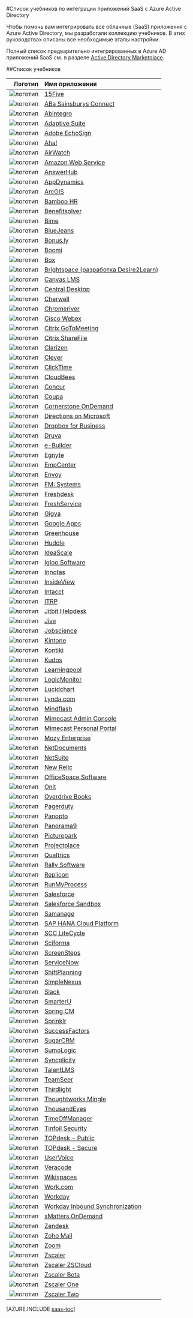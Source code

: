 <properties
   pageTitle="Список учебников по интеграции приложений SaaS с Azure AD | Microsoft Azure"
   description="Учебники по настройке единого входа Azure Active Directory для различных сторонних приложений SaaS."
   services="active-directory"
   documentationCenter=""
   authors="liviodlc"
   manager="TerryLanfear"
   editor=""/>

<tags
   ms.service="active-directory"
   ms.devlang="na"
   ms.topic="article"
   ms.tgt_pltfrm="na"
   ms.workload="identity"
   ms.date="07/10/2015"
   ms.author="liviodlc"/>

#Список учебников по интеграции приложений SaaS с Azure Active Directory

Чтобы помочь вам интегрировать все облачные (SaaS) приложения с Azure Active Directory, мы разработали коллекцию учебников. В этих руководствах описаны все необходимые этапы настройки.

Полный список предварительно интегрированных в Azure AD приложений SaaS см. в разделе [Active Directory Marketplace](https://azure.microsoft.com/ru-ru/marketplace/active-directory/).

##Список учебников

Логотип | Имя приложения
---: | :---
![логотип](./media/active-directory-saas-tutorial-list/SaaSApp_15five.jpg) | [15Five](https://go.microsoft.com/fwLink/?LinkID=510255&clcid=0x409)
![логотип](./media/active-directory-saas-tutorial-list/SaaSApp_AbaSainsbury.jpg) | [ABa Sainsburys Connect](https://go.microsoft.com/fwLink/?LinkID=530227&clcid=0x409)
![логотип](./media/active-directory-saas-tutorial-list/SaaSApp_Abintegro.jpg) | [Abintegro](https://go.microsoft.com/fwLink/?LinkID=512738&clcid=0x409)
![логотип](./media/active-directory-saas-tutorial-list/SaaSApp_AdaptiveSuite.jpg) | [Adaptive Suite](https://go.microsoft.com/fwLink/?LinkID=512738&clcid=0x409)
![логотип](./media/active-directory-saas-tutorial-list/SaaSApp_AdobeEchoSign.jpg) | [Adobe EchoSign](https://go.microsoft.com/fwLink/?LinkID=403262&clcid=0x409)
![логотип](./media/active-directory-saas-tutorial-list/SaaSApp_Aha.jpg) | [Aha!](https://go.microsoft.com/fwLink/?LinkID=530230&clcid=0x409)
![логотип](./media/active-directory-saas-tutorial-list/SaaSApp_Airwatch.jpg) | [AirWatch](https://go.microsoft.com/fwLink/?LinkID=522560&clcid=0x409)
![логотип](./media/active-directory-saas-tutorial-list/SaaSApp_AmazonWebServices.jpg) | [Amazon Web Service](https://go.microsoft.com/fwLink/?LinkID=512725&clcid=0x409)
![логотип](./media/active-directory-saas-tutorial-list/SaaSApp_AnswerHub.jpg) | [AnswerHub](https://go.microsoft.com/fwLink/?LinkID=403241&clcid=0x409)
![логотип](./media/active-directory-saas-tutorial-list/SaaSApp_AppDynamics.jpg) | [AppDynamics](https://go.microsoft.com/fwLink/?LinkID=512728&clcid=0x409)
![логотип](./media/active-directory-saas-tutorial-list/SaaSApp_ArcGIS.jpg) | [ArcGIS](https://go.microsoft.com/fwLink/?LinkID=510247&clcid=0x409)
![логотип](./media/active-directory-saas-tutorial-list/SaaSApp_BambooHR.png) | [Bamboo HR](https://go.microsoft.com/fwLink/?LinkID=403260&clcid=0x409)
![логотип](./media/active-directory-saas-tutorial-list/SaaSApp_Benefitssolver.jpg) | [Benefitsolver](https://go.microsoft.com/fwLink/?LinkID=530235&clcid=0x409)
![логотип](./media/active-directory-saas-tutorial-list/SaaSApp_Bime.jpg) | [Bime](https://go.microsoft.com/fwLink/?LinkID=510240&clcid=0x409)
![логотип](./media/active-directory-saas-tutorial-list/SaaSApp_BlueJeans.jpg) | [BlueJeans](https://go.microsoft.com/fwLink/?LinkID=510246&clcid=0x409)
![логотип](./media/active-directory-saas-tutorial-list/SaaSApp_Bonus.ly.jpg) | [Bonus.ly](https://go.microsoft.com/fwLink/?LinkID=403240&clcid=0x409)
![логотип](./media/active-directory-saas-tutorial-list/SaaSApp_Boomi.jpg) | [Boomi](https://go.microsoft.com/fwLink/?LinkID=510263&clcid=0x409)
![логотип](./media/active-directory-saas-tutorial-list/SaaSApp_Box.jpg) | [Box](https://go.microsoft.com/fwLink/?LinkID=286013&clcid=0x409)
![логотип](./media/active-directory-saas-tutorial-list/SaaSApp_Brightspace.jpg) | [Brightspace (разработка Desire2Learn)](https://go.microsoft.com/fwLink/?LinkID=522561&clcid=0x409)
![логотип](./media/active-directory-saas-tutorial-list/SaaSApp_Canvas.jpg) | [Canvas LMS](https://go.microsoft.com/fwLink/?LinkID=510249&clcid=0x409)
![логотип](./media/active-directory-saas-tutorial-list/SaaSApp_Central_Desktop.jpg) | [Central Desktop](https://go.microsoft.com/fwLink/?LinkID=403249&clcid=0x409)
![логотип](./media/active-directory-saas-tutorial-list/SaaSApp_Cherwell.jpg) | [Cherwell](https://go.microsoft.com/fwLink/?LinkID=530225&clcid=0x409)
![логотип](./media/active-directory-saas-tutorial-list/SaaSApp_Chromeriver.png) | [Chromeriver](https://go.microsoft.com/fwLink/?LinkID=530233&clcid=0x409)
![логотип](./media/active-directory-saas-tutorial-list/SaaSApp_CiscoWebEx.jpg) | [Cisco Webex](https://go.microsoft.com/fwLink/?LinkID=403253&clcid=0x409)
![логотип](./media/active-directory-saas-tutorial-list/SaaSApp_CritixGoToMeeting.jpg) | [Citrix GoToMeeting](https://go.microsoft.com/fwLink/?LinkID=309579&clcid=0x409)
![логотип](./media/active-directory-saas-tutorial-list/SaaSApp_CritixShareFile.jpg) | [Citrix ShareFile](https://go.microsoft.com/fwLink/?LinkID=403238&clcid=0x409)
![логотип](./media/active-directory-saas-tutorial-list/SaaSApp_Clarizen.jpg) | [Clarizen](https://go.microsoft.com/fwLink/?LinkID=403229&clcid=0x409)
![логотип](./media/active-directory-saas-tutorial-list/SaaSApp_Clever.jpg) | [Clever](https://go.microsoft.com/fwLink/?LinkID=530228&clcid=0x409)
![логотип](./media/active-directory-saas-tutorial-list/SaaSApp_ClickTime.jpg) | [ClickTime](https://go.microsoft.com/fwLink/?LinkID=403236&clcid=0x409)
![логотип](./media/active-directory-saas-tutorial-list/SaaSApp_CloudBees.jpg) | [CloudBees](https://go.microsoft.com/fwLink/?LinkID=403228&clcid=0x409)
![логотип](./media/active-directory-saas-tutorial-list/SaaSApp_Concur.jpg) | [Concur](https://go.microsoft.com/fwLink/?LinkID=309575&clcid=0x409)
![логотип](./media/active-directory-saas-tutorial-list/SaaSApp_Coupa.jpg) | [Coupa](https://go.microsoft.com/fwLink/?LinkID=510267&clcid=0x409)
![логотип](./media/active-directory-saas-tutorial-list/SaaSApp_CornerstoneOnDemand.jpg) | [Cornerstone OnDemand](https://go.microsoft.com/fwLink/?LinkID=512745&clcid=0x409)
![логотип](./media/active-directory-saas-tutorial-list/SaaSApp_Directions.jpg) | [Directions on Microsoft](https://go.microsoft.com/fwLink/?LinkID=522557&clcid=0x409)
![логотип](./media/active-directory-saas-tutorial-list/SaaSApp_Dropbox.jpg) | [Dropbox for Business](https://go.microsoft.com/fwLink/?LinkID=309581&clcid=0x409)
![логотип](./media/active-directory-saas-tutorial-list/SaaSApp_Druva.jpg) | [Druva](https://go.microsoft.com/fwLink/?LinkID=530221&clcid=0x409)
![логотип](./media/active-directory-saas-tutorial-list/SaaSApp_eBuilder.jpg) | [e-Builder](https://go.microsoft.com/fwLink/?LinkID=510261&clcid=0x409)
![логотип](./media/active-directory-saas-tutorial-list/SaaSApp_Egnyte.jpg) | [Egnyte](https://go.microsoft.com/fwLink/?LinkID=510245&clcid=0x409)
![логотип](./media/active-directory-saas-tutorial-list/SaaSApp_EmpCenter.jpg) | [EmpCenter](https://go.microsoft.com/fwLink/?LinkID=530232&clcid=0x409)
![логотип](./media/active-directory-saas-tutorial-list/SaaSApp_Envoy.jpg) | [Envoy](https://go.microsoft.com/fwLink/?LinkID=522552&clcid=0x409)
![логотип](./media/active-directory-saas-tutorial-list/SaaSApp_FMSystems.jpg) | [FM: Systems](https://go.microsoft.com/fwLink/?LinkID=512744&clcid=0x409)
![логотип](./media/active-directory-saas-tutorial-list/SaaSApp_Freshdesk.jpg) | [Freshdesk](https://go.microsoft.com/fwLink/?LinkID=522553&clcid=0x409)
![логотип](./media/active-directory-saas-tutorial-list/SaaSApp_Freshservice.jpg) | [FreshService](https://go.microsoft.com/fwLink/?LinkID=512743&clcid=0x409)
![логотип](./media/active-directory-saas-tutorial-list/SaaSApp_Gigya.jpg) | [Gigya](https://go.microsoft.com/fwLink/?LinkID=403245&clcid=0x409)
![логотип](./media/active-directory-saas-tutorial-list/SaaSApp_GoogleApps.jpg) | [Google Apps](https://go.microsoft.com/fwLink/?LinkID=309577&clcid=0x409)
![логотип](./media/active-directory-saas-tutorial-list/SaaSApp_Greenhouse.jpg) | [Greenhouse](https://go.microsoft.com/fwLink/?LinkID=403252&clcid=0x409)
![логотип](./media/active-directory-saas-tutorial-list/SaaSApp_Huddle.jpg) | [Huddle](https://go.microsoft.com/fwLink/?LinkID=403227&clcid=0x409)
![логотип](./media/active-directory-saas-tutorial-list/SaaSApp_IdeaScale.jpg) | [IdeaScale](https://go.microsoft.com/fwLink/?LinkID=512746&clcid=0x409)
![логотип](./media/active-directory-saas-tutorial-list/SaaSApp_IglooSoftware.jpg) | [Igloo Software](https://go.microsoft.com/fwLink/?LinkID=522555&clcid=0x409)
![логотип](./media/active-directory-saas-tutorial-list/SaaSApp_Innotas.jpg) | [Innotas](https://go.microsoft.com/fwLink/?LinkID=510266&clcid=0x409)
![логотип](./media/active-directory-saas-tutorial-list/SaaSApp_InsideView.jpg) | [InsideView](https://go.microsoft.com/fwLink/?LinkID=512719&clcid=0x409)
![логотип](./media/active-directory-saas-tutorial-list/SaaSApp_Intacct.jpg) | [Intacct](https://go.microsoft.com/fwLink/?LinkID=403230&clcid=0x409)
![логотип](./media/active-directory-saas-tutorial-list/SaaSApp_ITRP.jpg) | [ITRP](https://go.microsoft.com/fwLink/?LinkID=510250&clcid=0x409)
![логотип](./media/active-directory-saas-tutorial-list/SaaSApp_JitbitHelpdesk.jpg) | [Jitbit Helpdesk](https://go.microsoft.com/fwLink/?LinkID=522554&clcid=0x409)
![логотип](./media/active-directory-saas-tutorial-list/SaaSApp_Jive.jpg) | [Jive](https://go.microsoft.com/fwLink/?LinkID=403258&clcid=0x409)
![логотип](./media/active-directory-saas-tutorial-list/SaaSApp_Jobscience.jpg) | [Jobscience](https://go.microsoft.com/fwLink/?LinkID=522559&clcid=0x409)
![логотип](./media/active-directory-saas-tutorial-list/SaaSApp_Kintone.jpg) | [Kintone](https://go.microsoft.com/fwLink/?LinkID=510252&clcid=0x409)
![логотип](./media/active-directory-saas-tutorial-list/SaaSApp_Kontiki.jpg) | [Kontiki](https://go.microsoft.com/fwLink/?LinkID=512729&clcid=0x409)
![логотип](./media/active-directory-saas-tutorial-list/SaaSApp_Kudos.jpg) | [Kudos](https://go.microsoft.com/fwLink/?LinkID=510256&clcid=0x409)
![логотип](./media/active-directory-saas-tutorial-list/SaaSApp_Learningpool.jpg) | [Learningpool](https://go.microsoft.com/fwLink/?LinkID=530220&clcid=0x409)
![логотип](./media/active-directory-saas-tutorial-list/SaaSApp_LogicMonitor.jpg) | [LogicMonitor](https://go.microsoft.com/fwLink/?LinkID=403233&clcid=0x409)
![логотип](./media/active-directory-saas-tutorial-list/SaaSApp_Lucidchart.jpg) | [Lucidchart](https://go.microsoft.com/fwLink/?LinkID=522563&clcid=0x409)
![логотип](./media/active-directory-saas-tutorial-list/SaaSApp_Lynda.com.jpg) | [Lynda.com](https://go.microsoft.com/fwLink/?LinkID=522548&clcid=0x409)
![логотип](./media/active-directory-saas-tutorial-list/SaaSApp_Mindflash.jpg) | [Mindflash](https://go.microsoft.com/fwLink/?LinkID=512723&clcid=0x409)
![логотип](./media/active-directory-saas-tutorial-list/SaaSApp_Mimecast.jpg) | [Mimecast Admin Console](https://go.microsoft.com/fwLink/?LinkID=512747&clcid=0x409)
![логотип](./media/active-directory-saas-tutorial-list/SaaSApp_Mimecast.jpg) | [Mimecast Personal Portal](https://go.microsoft.com/fwLink/?LinkID=522549&clcid=0x409)
![логотип](./media/active-directory-saas-tutorial-list/SaaSApp_MozyEnterprise.jpg) | [Mozy Enterprise](https://go.microsoft.com/fwLink/?LinkID=510239&clcid=0x409)
![логотип](./media/active-directory-saas-tutorial-list/SaaSApp_NetDocuments.jpg) | [NetDocuments](https://go.microsoft.com/fwLink/?LinkID=403244&clcid=0x409)
![логотип](./media/active-directory-saas-tutorial-list/SaaSApp_NetSuite.jpg) | [NetSuite](https://go.microsoft.com/fwLink/?LinkID=403239&clcid=0x409)
![логотип](./media/active-directory-saas-tutorial-list/SaaSApp_NewRelic.jpg) | [New Relic](https://go.microsoft.com/fwLink/?LinkID=403257&clcid=0x409)
![логотип](./media/active-directory-saas-tutorial-list/SaaSApp_OfficeSpaceSoftware.jpg) | [OfficeSpace Software](https://go.microsoft.com/fwLink/?LinkID=512726&clcid=0x409)
![логотип](./media/active-directory-saas-tutorial-list/SaaSApp_Onit.jpg) | [Onit](https://go.microsoft.com/fwLink/?LinkID=522566&clcid=0x409)
![логотип](./media/active-directory-saas-tutorial-list/SaaSApp_OverdriveBooks.jpg) | [Overdrive Books](https://go.microsoft.com/fwLink/?LinkID=512730&clcid=0x409)
![логотип](./media/active-directory-saas-tutorial-list/SaaSApp_PagerDuty.jpg) | [Pagerduty](https://go.microsoft.com/fwLink/?LinkID=510244&clcid=0x409)
![логотип](./media/active-directory-saas-tutorial-list/SaaSApp_Panopto.jpg) | [Panopto](https://go.microsoft.com/fwLink/?LinkID=512739&clcid=0x409)
![логотип](./media/active-directory-saas-tutorial-list/SaaSApp_Panorama9.jpg) | [Panorama9](https://go.microsoft.com/fwLink/?LinkID=510253&clcid=0x409)
![логотип](./media/active-directory-saas-tutorial-list/SaaSApp_Picturepark.jpg) | [Picturepark](https://go.microsoft.com/fwLink/?LinkID=512722&clcid=0x409)
![логотип](./media/active-directory-saas-tutorial-list/SaaSApp_Projectplace.jpg) | [Projectplace](https://go.microsoft.com/fwLink/?LinkID=510265&clcid=0x409)
![логотип](./media/active-directory-saas-tutorial-list/SaaSApp_Qualtrics.jpg) | [Qualtrics](https://go.microsoft.com/fwLink/?LinkID=522567&clcid=0x409)
![логотип](./media/active-directory-saas-tutorial-list/SaaSApp_RallySoftware.jpg) | [Rally Software](https://go.microsoft.com/fwLink/?LinkID=403247&clcid=0x409)
![логотип](./media/active-directory-saas-tutorial-list/SaaSApp_Replicon.jpg) | [Replicon](https://go.microsoft.com/fwLink/?LinkID=403243&clcid=0x409)
![логотип](./media/active-directory-saas-tutorial-list/SaaSApp_RunMyProcess.jpg) | [RunMyProcess](https://go.microsoft.com/fwLink/?LinkID=403246&clcid=0x409)
![логотип](./media/active-directory-saas-tutorial-list/SaaSApp_Salesforce.jpg) | [Salesforce](https://go.microsoft.com/fwLink/?LinkID=286017&clcid=0x409)
![логотип](./media/active-directory-saas-tutorial-list/SaaSApp_Salesforce.jpg) | [Salesforce Sandbox](https://go.microsoft.com/fwLink/?LinkID=521879&clcid=0x409)
![логотип](./media/active-directory-saas-tutorial-list/SaaSApp_Samanage.jpg) | [Samanage](https://go.microsoft.com/fwLink/?LinkID=510241&clcid=0x409)
![логотип](./media/active-directory-saas-tutorial-list/SaaSApp_SapHanaCloudPlatform.jpg) | [SAP HANA Cloud Platform](https://go.microsoft.com/fwLink/?LinkID=530219&clcid=0x409)
![логотип](./media/active-directory-saas-tutorial-list/SaaSApp_SCCLifeCycle.jpg) | [SCC LifeCycle](https://go.microsoft.com/fwLink/?LinkID=530218&clcid=0x409)
![логотип](./media/active-directory-saas-tutorial-list/SaaSApp_Sciforma.jpg) | [Sciforma](https://go.microsoft.com/fwLink/?LinkID=510264&clcid=0x409)
![логотип](./media/active-directory-saas-tutorial-list/SaaSApp_Screensteps.jpg) | [ScreenSteps](https://go.microsoft.com/fwLink/?LinkID=510251&clcid=0x409)
![логотип](./media/active-directory-saas-tutorial-list/SaaSApp_ServiceNow.jpg) | [ServiceNow](https://go.microsoft.com/fwLink/?LinkID=309587&clcid=0x409)
![логотип](./media/active-directory-saas-tutorial-list/SaaSApp_ShiftPlanning.jpg) | [ShiftPlanning](https://go.microsoft.com/fwLink/?LinkID=510242&clcid=0x409)
![логотип](./media/active-directory-saas-tutorial-list/SaaSApp_SimpleNexus.jpg) | [SimpleNexus](https://go.microsoft.com/fwLink/?LinkID=522562&clcid=0x409)
![логотип](./media/active-directory-saas-tutorial-list/SaaSApp_Slack.jpg) | [Slack](https://go.microsoft.com/fwLink/?LinkID=530223&clcid=0x409)
![логотип](./media/active-directory-saas-tutorial-list/SaaSApp_SmarterU.jpg) | [SmarterU](https://go.microsoft.com/fwLink/?LinkID=510238&clcid=0x409)
![логотип](./media/active-directory-saas-tutorial-list/SaaSApp_SpringCM.jpg) | [Spring CM](https://go.microsoft.com/fwLink/?LinkID=403261&clcid=0x409)
![логотип](./media/active-directory-saas-tutorial-list/SaaSApp_Sprinklr.jpg) | [Sprinklr](https://go.microsoft.com/fwLink/?LinkID=522558&clcid=0x409)
![логотип](./media/active-directory-saas-tutorial-list/SaaSApp_SuccessFactors.jpg) | [SuccessFactors](https://go.microsoft.com/fwLink/?LinkID=403221&clcid=0x409)
![логотип](./media/active-directory-saas-tutorial-list/SaaSApp_SugarCM.jpg) | [SugarCRM](https://go.microsoft.com/fwLink/?LinkID=512733&clcid=0x409)
![логотип](./media/active-directory-saas-tutorial-list/SaaSApp_SumoLogic.jpg) | [SumoLogic](https://go.microsoft.com/fwLink/?LinkID=403259&clcid=0x409)
![логотип](./media/active-directory-saas-tutorial-list/SaaSApp_Syncplicity.jpg) | [Syncplicity](https://go.microsoft.com/fwLink/?LinkID=403237&clcid=0x409)
![логотип](./media/active-directory-saas-tutorial-list/SaaSApp_TalentLMS.jpg) | [TalentLMS](https://go.microsoft.com/fwLink/?LinkID=512727&clcid=0x409)
![логотип](./media/active-directory-saas-tutorial-list/SaaSApp_TeamSeer.jpg) | [TeamSeer](https://go.microsoft.com/fwLink/?LinkID=510248&clcid=0x409)
![логотип](./media/active-directory-saas-tutorial-list/SaaSApp_Thirdlight.png) | [Thirdlight](https://go.microsoft.com/fwLink/?LinkID=512741&clcid=0x409)
![логотип](./media/active-directory-saas-tutorial-list/SaaSApp_ThoughtworksMingle.jpg) | [Thoughtworks Mingle](https://go.microsoft.com/fwLink/?LinkID=403235&clcid=0x409)
![логотип](./media/active-directory-saas-tutorial-list/SaaSApp_ThousandEyes.jpg) | [ThousandEyes](https://go.microsoft.com/fwLink/?LinkID=510257&clcid=0x409)
![логотип](./media/active-directory-saas-tutorial-list/SaaSApp_TimeOffManager.jpg) | [TimeOffManager](https://go.microsoft.com/fwLink/?LinkID=512731&clcid=0x409)
![логотип](./media/active-directory-saas-tutorial-list/SaaSApp_TinfoilSecurity.jpg) | [Tinfoil Security](https://go.microsoft.com/fwLink/?LinkID=522556&clcid=0x409)
![логотип](./media/active-directory-saas-tutorial-list/SaaSApp_TOPdesk.jpg) | [TOPdesk - Public](http://go.microsoft.com/fwlink/?LinkID=530217&clcid=0x409)
![логотип](./media/active-directory-saas-tutorial-list/SaaSApp_TOPdesk.jpg) | [TOPdesk - Secure](https://go.microsoft.com/fwLink/?LinkID=522565&clcid=0x409)
![логотип](./media/active-directory-saas-tutorial-list/SaaSApp_UserVoice.jpg) | [UserVoice](https://go.microsoft.com/fwLink/?LinkID=510243&clcid=0x409)
![логотип](./media/active-directory-saas-tutorial-list/SaaSApp_Veracode.jpg) | [Veracode](https://go.microsoft.com/fwLink/?LinkID=530231&clcid=0x409)
![логотип](./media/active-directory-saas-tutorial-list/SaaSApp_Wikispace.jpg) | [Wikispaces](https://go.microsoft.com/fwLink/?LinkID=403223&clcid=0x409)
![логотип](./media/active-directory-saas-tutorial-list/SaaSApp_Work.jpg) | [Work.com](https://go.microsoft.com/fwLink/?LinkID=510259&clcid=0x409)
![логотип](./media/active-directory-saas-tutorial-list/SaaSApp_Workday.jpg) | [Workday](https://go.microsoft.com/fwLink/?LinkID=286020&clcid=0x409)
![логотип](./media/active-directory-saas-tutorial-list/SaaSApp_Workday.jpg) | [Workday Inbound Synchronization](https://msdn.microsoft.com/library/azure/dn762434.aspx)
![логотип](./media/active-directory-saas-tutorial-list/SaaSApp_xMattersOnDemand.jpg) | [xMatters OnDemand](https://go.microsoft.com/fwLink/?LinkID=403231&clcid=0x409)
![логотип](./media/active-directory-saas-tutorial-list/SaaSApp_Zendesk.jpg) | [Zendesk](https://go.microsoft.com/fwLink/?LinkID=403255&clcid=0x409)
![логотип](./media/active-directory-saas-tutorial-list/SaaSApp_ZohoMail.jpg) | [Zoho Mail](https://go.microsoft.com/fwLink/?LinkID=403220&clcid=0x409)
![логотип](./media/active-directory-saas-tutorial-list/SaaSApp_Zoom.jpg) | [Zoom](https://go.microsoft.com/fwLink/?LinkID=403225&clcid=0x409)
![логотип](./media/active-directory-saas-tutorial-list/SaaSApp_Zscaler.jpg) | [Zscaler](https://go.microsoft.com/fwLink/?LinkID=510254&clcid=0x409)
![логотип](./media/active-directory-saas-tutorial-list/SaaSApp_Zscaler.jpg) | [Zscaler ZSCloud](https://go.microsoft.com/fwLink/?LinkID=512735&clcid=0x409)
![логотип](./media/active-directory-saas-tutorial-list/SaaSApp_Zscaler.jpg) | [Zscaler Beta](https://go.microsoft.com/fwLink/?LinkID=512736&clcid=0x409)
![логотип](./media/active-directory-saas-tutorial-list/SaaSApp_Zscaler.jpg) | [Zscaler One](https://go.microsoft.com/fwLink/?LinkID=512737&clcid=0x409)
![логотип](./media/active-directory-saas-tutorial-list/SaaSApp_Zscaler.jpg) | [Zscaler Two](https://go.microsoft.com/fwLink/?LinkID=512734&clcid=0x409)


[AZURE.INCLUDE [saas-toc](../../includes/active-directory-saas-toc.md)]

<!---HONumber=August15_HO6-->